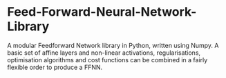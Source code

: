 # Feed-Forward-Neural-Network-Library
A modular Feedforward Network library in Python, written using Numpy. A basic set of affine layers and non-linear activations, regularisations, optimisation algorithms and cost functions can be combined in a fairly flexible order to produce a FFNN.
